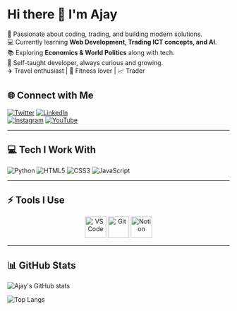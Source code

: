 # Hi there 👋 I'm Ajay  

🚀 Passionate about coding, trading, and building modern solutions.  
💻 Currently learning **Web Development, Trading ICT concepts, and AI**.  
📚 Exploring **Economics & World Politics** along with tech.  
🌱 Self-taught developer, always curious and growing.  
✈️ Travel enthusiast | 💪 Fitness lover | 📈 Trader  

## 🌐 Connect with Me  
[![Twitter](https://img.shields.io/badge/Twitter-1DA1F2?style=for-the-badge&logo=twitter&logoColor=white)](https://x.com/ShadowC54153?t=cj7aIGhQDbNcZGyw904l8g&s=09) 
[![LinkedIn](https://img.shields.io/badge/LinkedIn-0077B5?style=for-the-badge&logo=linkedin&logoColor=white)](https://www.linkedin.com/in/ajay-v-226768376?utm_source=share&utm_campaign=share_via&utm_content=profile&utm_medium=android_app)  
[![Instagram](https://img.shields.io/badge/Instagram-E4405F?style=for-the-badge&logo=instagram&logoColor=white)](https://www.instagram.com/shadow_crush.369?igsh=MTNhaXlseHI0ZDZqdQ==)
[![YouTube](https://img.shields.io/badge/YouTube-FF0000?style=for-the-badge&logo=youtube&logoColor=white)](https://youtube.com/@shadow_crushyt?si=56B48OheeJno3Z66)  

---

## 💻 Tech I Work With
![Python](https://img.icons8.com/color/48/python--v1.png)
![HTML5](https://img.icons8.com/color/48/html-5--v1.png)
![CSS3](https://img.icons8.com/color/48/css3.png)
![JavaScript](https://img.icons8.com/color/48/javascript--v1.png)

---

## ⚡ Tools I Use  
<p align="center">
  <img src="https://img.icons8.com/color/48/visual-studio-code-2019.png" alt="VS Code" width="48" height="48"/>
  <img src="https://img.icons8.com/color/48/git.png" alt="Git" width="48" height="48"/>
  <img src="https://upload.wikimedia.org/wikipedia/commons/e/e9/Notion-logo.svg" alt="Notion" width="48" height="48"/>
</p>


---

## 📊 GitHub Stats  
![Ajay's GitHub stats](https://github-readme-stats.vercel.app/api?username=YourGitHubUsername&show_icons=true&theme=radical)  

![Top Langs](https://github-readme-stats.vercel.app/api/top-langs/?username=YourGitHubUsername&layout=compact&theme=radical)  
